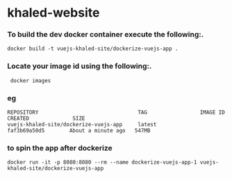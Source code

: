 # khaled-website

### To build the dev docker container execute the following:.
```
docker build -t vuejs-khaled-site/dockerize-vuejs-app .

```

### Locate your image id using the following:. 
```
 docker images
```
### eg
```
REPOSITORY                                TAG                 IMAGE ID            CREATED              SIZE
vuejs-khaled-site/dockerize-vuejs-app     latest              faf3b69a50d5        About a minute ago   547MB
```
### to spin the app after dockerize 

```
docker run -it -p 8080:8080 --rm --name dockerize-vuejs-app-1 vuejs-khaled-site/dockerize-vuejs-app
```
